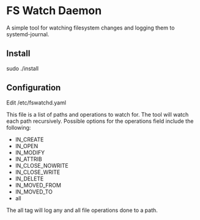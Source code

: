 # FS Watch Daemon
A simple tool for watching filesystem changes and logging them to systemd-journal.


## Install
sudo ./install


## Configuration
Edit /etc/fswatchd.yaml

This file is a list of paths and operations to watch for. The tool will watch each path recursively.
Possible options for the operations field include the following:
* IN_CREATE
* IN_OPEN
* IN_MODIFY
* IN_ATTRIB
* IN_CLOSE_NOWRITE
* IN_CLOSE_WRITE
* IN_DELETE
* IN_MOVED_FROM
* IN_MOVED_TO
* all

The all tag will log any and all file operations done to a path.
